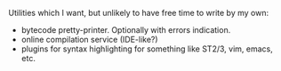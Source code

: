 Utilities which I want, but unlikely to have free time to write by my own:
* bytecode pretty-printer. Optionally with errors indication.
* online compilation service (IDE-like?)
* plugins for syntax highlighting for something like ST2/3, vim, emacs, etc.
